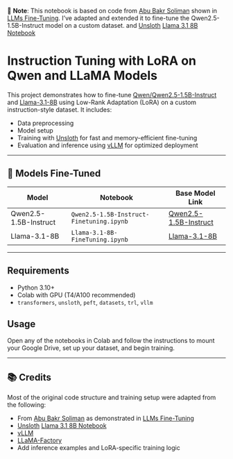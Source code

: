 📌 **Note**: This notebook is based on code from [Abu Bakr Soliman](https://colab.research.google.com/drive/1tf6pjAwz2ZJdv1IcP6YcIrLFa4iW6svT?usp=sharing#scrollTo=xOpAbHLSioBz) shown in [LLMs Fine-Tuning](https://www.youtube.com/watch?v=S9VHQhC3HPc&t=109s&ab_channel=AbuBakrSoliman). I’ve adapted and extended it to fine-tune the Qwen2.5-1.5B-Instruct model on a custom dataset.
and [Unsloth](https://github.com/unslothai/unsloth) [Llama 3.1 8B Notebook](https://colab.research.google.com/github/unslothai/notebooks/blob/main/nb/Llama3.1_(8B)-Alpaca.ipynb)

# Instruction Tuning with LoRA on Qwen and LLaMA Models

This project demonstrates how to fine-tune [Qwen/Qwen2.5-1.5B-Instruct](https://huggingface.co/Qwen/Qwen2.5-1.5B-Instruct) and [Llama-3.1-8B](https://huggingface.co/meta-llama/Llama-3.1-8B) using Low-Rank Adaptation (LoRA) on a custom instruction-style dataset. It includes:
- Data preprocessing  
- Model setup  
- Training with [Unsloth](https://github.com/unslothai/unsloth) for fast and memory-efficient fine-tuning  
- Evaluation and inference using [vLLM](https://github.com/vllm-project/vllm) for optimized deployment  

---

## 🧠 Models Fine-Tuned

| Model                     | Notebook                                           | Base Model Link                                         |
|--------------------------|----------------------------------------------------|---------------------------------------------------------|
| Qwen2.5-1.5B-Instruct     | `Qwen2.5-1.5B-Instruct-Finetuning.ipynb`           | [Qwen2.5-1.5B-Instruct](https://huggingface.co/Qwen/Qwen2.5-1.5B-Instruct) |
| Llama-3.1-8B       | `Llama-3.1-8B-FineTuning.ipynb`             | [Llama-3.1-8B](https://huggingface.co/meta-llama/Llama-3.1-8B) |


---

## Requirements

- Python 3.10+
- Colab with GPU (T4/A100 recommended)
- `transformers`, `unsloth`, `peft`, `datasets`, `trl`, `vllm`

## Usage

Open any of the notebooks in Colab and follow the instructions to mount your Google Drive, set up your dataset, and begin training.

---

## 📚 Credits

Most of the original code structure and training setup were adapted from the following:
- From [Abu Bakr Soliman](https://colab.research.google.com/drive/1tf6pjAwz2ZJdv1IcP6YcIrLFa4iW6svT?usp=sharing#scrollTo=xOpAbHLSioBz) as demonstrated in [LLMs Fine-Tuning](https://www.youtube.com/watch?v=S9VHQhC3HPc&t=109s&ab_channel=AbuBakrSoliman)
- [Unsloth](https://github.com/unslothai/unsloth) [Llama 3.1 8B Notebook](https://colab.research.google.com/github/unslothai/notebooks/blob/main/nb/Llama3.1_(8B)-Alpaca.ipynb)
- [vLLM](https://github.com/vllm-project/vllm)
- [LLaMA-Factory](https://github.com/hiyouga/LLaMA-Factory/tree/main)
- Add inference examples and LoRA-specific training logic